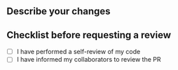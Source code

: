 ## Describe your changes

## Checklist before requesting a review
- [ ] I have performed a self-review of my code
- [ ] I have informed my collaborators to review the PR
